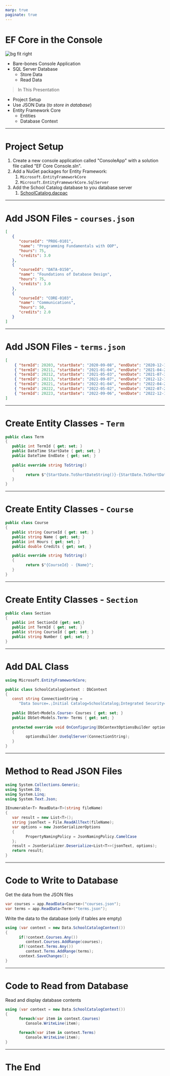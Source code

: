 ```yaml
---
marp: true
paginate: true
---
```


<style>
section { justify-content: flex-start; }
</style>

# EF Core in the Console

![bg fit right](.15/../15/stick_figure_working_on_database_1600_clr_8845.png)

- Bare-bones Console Application
- SQL Server Database
  - Store Data
  - Read Data

> In This Presentation

* Project Setup
* Use JSON Data (*to store in database*)
* Entity Framework Core
  * Entities
  * Database Context

----

# Project Setup

1) Create a new console application called "ConsoleApp" with a solution file called "EF Core Console.sln".
1) Add a NuGet packages for Entity Framework:
   1) `Microsoft.EntityFrameworkCore`
   1) `Microsoft.EntityFrameworkCore.SqlServer`
1) Add the School Catalog database to you database server
   1) [SchoolCatalog.dacpac](./15/SchoolCatalog.dacpac)

----

# Add JSON Files - `courses.json`

```json
[
   {
      "courseId": "PROG-0101",
      "name": "Programming Fundamentals with OOP",
      "hours": 75,
      "credits": 3.0
   },
   {
      "courseId": "DATA-0150",
      "name": "Foundations of Database Design",
      "hours": 75,
      "credits": 3.0
   },
   {
      "courseId": "CORE-0103",
      "name": "Communications",
      "hours": 50,
      "credits": 2.0
   }
]
```

----

# Add JSON Files - `terms.json`

```json
[
    { "termId": 20203, "startDate": "2020-09-08", "endDate": "2020-12-18" },
    { "termId": 20211, "startDate": "2021-01-04", "endDate": "2021-04-23" },
    { "termId": 20212, "startDate": "2021-05-03", "endDate": "2021-07-30" },
    { "termId": 20213, "startDate": "2021-09-07", "endDate": "2012-12-17" },
    { "termId": 20221, "startDate": "2022-01-04", "endDate": "2022-04-22" },
    { "termId": 20222, "startDate": "2022-05-02", "endDate": "2022-07-29" },
    { "termId": 20223, "startDate": "2022-09-06", "endDate": "2022-12-16" }
]
```

----

# Create Entity Classes - `Term`

```csharp
public class Term
{
   public int TermId { get; set; }
   public DateTime StartDate { get; set; }
   public DateTime EndDate { get; set; }
   
   public override string ToString()
   {
         return $"{StartDate.ToShortDateString()}-{StartDate.ToShortDateString()}";
   }
}
```

----

# Create Entity Classes - `Course`

```csharp
public class Course
{
   public string CourseId { get; set; }
   public string Name { get; set; }
   public int Hours { get; set; }
   public double Credits { get; set; }

   public override string ToString()
   {
         return $"{CourseId} - {Name}";
   }
}
```

----

# Create Entity Classes - `Section`

```csharp
public class Section
{
   public int SectionId {get; set;}
   public int TermId { get; set; }
   public string CourseId { get; set; }
   public string Number { get; set; }
}
```

----

# Add DAL Class

```csharp
using Microsoft.EntityFrameworkCore;

public class SchoolCatalogContext : DbContext
{
   const string ConnectionString = 
      "Data Source=.;Initial Catalog=SchoolCatalog;Integrated Security=true;";
   
   public DbSet<Models.Course> Courses { get; set; }
   public DbSet<Models.Term> Terms { get; set; }
   
   protected override void OnConfiguring(DbContextOptionsBuilder optionsBuilder)
   {
         optionsBuilder.UseSqlServer(ConnectionString);
   }
}
```

----

# Method to Read JSON Files

```csharp
using System.Collections.Generic;
using System.IO;
using System.Linq;
using System.Text.Json;
```

```csharp
IEnumerable<T> ReadData<T>(string fileName)
{
   var result = new List<T>();
   string jsonText = File.ReadAllText(fileName);
   var options = new JsonSerializerOptions
   {
         PropertyNamingPolicy = JsonNamingPolicy.CamelCase
   };
   result = JsonSerializer.Deserialize<List<T>>(jsonText, options);
   return result;
}
```

----

# Code to Write to Database

Get the data from the JSON files

```csharp
var courses = app.ReadData<Course>("courses.json");
var terms = app.ReadData<Term>("terms.json");
```

Write the data to the database (only if tables are empty)
```csharp
using (var context = new Data.SchoolCatalogContext())
{
      if(!context.Courses.Any())
         context.Courses.AddRange(courses);
      if(!context.Terms.Any())
         context.Terms.AddRange(terms);
      context.SaveChanges();
}
```

----

# Code to Read from Database

Read and display database contents

```csharp
using (var context = new Data.SchoolCatalogContext())
{
      foreach(var item in context.Courses)
         Console.WriteLine(item);

      foreach(var item in context.Terms)
         Console.WriteLine(item);
}
```

----

<!-- _backgroundColor: #222 -->

# The End


